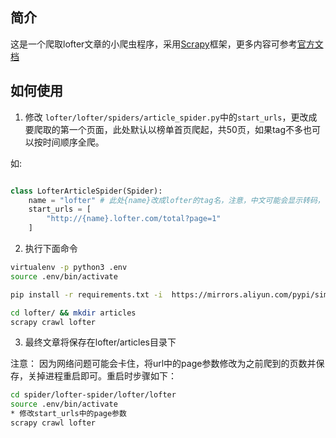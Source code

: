 ## 简介

这是一个爬取lofter文章的小爬虫程序，采用[Scrapy](https://scrapy.org/)框架，更多内容可参考[官方文档](https://docs.scrapy.org/en/latest/)


## 如何使用

1. 修改 `lofter/lofter/spiders/article_spider.py`中的`start_urls`，更改成要爬取的第一个页面，此处默认以榜单首页爬起，共50页，如果tag不多也可以按时间顺序全爬。

如:

```python

class LofterArticleSpider(Spider):
    name = "lofter" # 此处{name}改成lofter的tag名，注意，中文可能会显示转码，不必担心
    start_urls = [
        "http://{name}.lofter.com/total?page=1" 
    ]

```


2. 执行下面命令

```bash
virtualenv -p python3 .env
source .env/bin/activate

pip install -r requirements.txt -i  https://mirrors.aliyun.com/pypi/simple/

cd lofter/ && mkdir articles
scrapy crawl lofter

```

3. 最终文章将保存在lofter/articles目录下


注意： 因为网络问题可能会卡住，将url中的page参数修改为之前爬到的页数并保存，关掉进程重启即可。重启时步骤如下：  

```bash
cd spider/lofter-spider/lofter/lofter     
source .env/bin/activate   
* 修改start_urls中的page参数    
scrapy crawl lofter

```  




